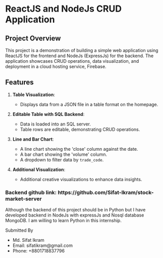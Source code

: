 # ReactJS and NodeJs CRUD Application

## Project Overview

This project is a demonstration of building a simple web application using ReactJS for the frontend and NodeJs (ExpressJs) for the backend. The application showcases CRUD operations, data visualization, and deployment in a cloud hosting service, Firebase.

## Features

1. **Table Visualization**:
   - Displays data from a JSON file in a table format on the homepage.

2. **Editable Table with SQL Backend**:
   - Data is loaded into an SQL server.
   - Table rows are editable, demonstrating CRUD operations.

3. **Line and Bar Chart**:
   - A line chart showing the 'close' column against the date.
   - A bar chart showing the 'volume' column.
   - A dropdown to filter data by `trade_code`.

4. **Additional Visualization**:
   - Additional creative visualizations to enhance data insights.


<h3>Backend github link: https://github.com/Sifat-Ikram/stock-market-server</h3>
Although the backend of this project should be in Python but I have developed backend in NodeJs with expressJs and Nosql database MongoDB. I am willing to learn Python in this internship.

Submitted By
<ul>
   <li>Md. Sifat Ikram</li>
   <li>Email: sifatikram@gmail.com</li>
   <li>Phone: +8801718837796</li>
</ul>

